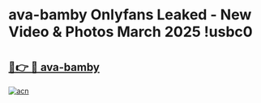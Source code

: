 # ava-bamby Onlyfans Leaked - New Video & Photos March 2025 !usbc0

# <h2><a href="https://824kbi.iuczelnia.edu.pl?title=ava-bamby&ref=usbc0">🔗👉 🔴 ava-bamby</a></h2>

[![acn](https://github.com/user-attachments/assets/0f9c940e-d8b0-45ae-aac7-cd30a18b3e1c)](https://824kbi.iuczelnia.edu.pl?title=ava-bamby&ref=usbc0)

